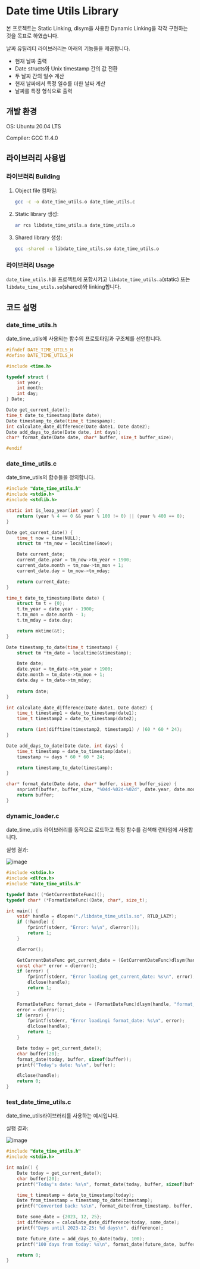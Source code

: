 # Date time Utils Library
본 프로젝트는 Static Linking, dlsym을 사용한 Dynamic Linking을 각각 구현하는 것을 목표로 하였습니다.

날짜 유틸리티 라이브러리는 아래의 기능들을 제공합니다.

- 현재 날짜 출력
- Date structs와 Unix timestamp 간의 값 전환
- 두 날짜 간의 일수 계산
- 현재 날짜에서 특정 일수를 더한 날짜 계산
- 날짜를 특정 형식으로 출력

## 개발 환경

OS: Ubuntu 20.04 LTS

Compiler: GCC 11.4.0

## 라이브러리 사용법

### 라이브러리 Building

1. Object file 컴파일:
   ```bash
   gcc -c -o date_time_utils.o date_time_utils.c
   ```
2. Static library 생성:
   ```bash
   ar rcs libdate_time_utils.a date_time_utils.o
   ```
3. Shared library 생성:
   ```bash
   gcc -shared -o libdate_time_utils.so date_time_utils.o
   ```

### 라이브러리 Usage

`date_time_utils.h`을 프로젝트에 포함시키고 `libdate_time_utils.a`(static) 또는 `libdate_time_utils.so`(shared)와 linking합니다.

## 코드 설명

### date_time_utils.h

date_time_utils에 사용되는 함수의 프로토타입과 구조체를 선언합니다.

```c
#ifndef DATE_TIME_UTILS_H
#define DATE_TIME_UTILS_H

#include <time.h>

typedef struct {
	int year;
	int month;
	int day;
} Date;

Date get_current_date();
time_t date_to_timestamp(Date date);
Date timestamp_to_date(time_t timespamp);
int calculate_date_difference(Date date1, Date date2);
Date add_days_to_date(Date date, int days);
char* format_date(Date date, char* buffer, size_t buffer_size);

#endif

```

### date_time_utils.c

date_time_utils의 함수들을 정의합니다.

```c
#include "date_time_utils.h"
#include <stdio.h>
#include <stdlib.h>

static int is_leap_year(int year) {
	return (year % 4 == 0 && year % 100 != 0) || (year % 400 == 0);
}

Date get_current_date() {
	time_t now = time(NULL);
	struct tm *tm_now = localtime(&now);

	Date current_date;
	current_date.year = tm_now->tm_year + 1900;
	current_date.month = tm_now->tm_mon + 1;
	current_date.day = tm_now->tm_mday;

	return current_date;
}

time_t date_to_timestamp(Date date) {
	struct tm t = {0};
	t.tm_year = date.year - 1900;
	t.tm_mon = date.month - 1;
	t.tm_mday = date.day;

	return mktime(&t);
}

Date timestamp_to_date(time_t timestamp) {
	struct tm *tm_date = localtime(&timestamp);

	Date date;
	date.year = tm_date->tm_year + 1900;
	date.month = tm_date->tm_mon + 1;
	date.day = tm_date->tm_mday;
	
	return date;
}

int calculate_date_difference(Date date1, Date date2) {
	time_t timestamp1 = date_to_timestamp(date1);
	time_t timestamp2 = date_to_timestamp(date2);

	return (int)difftime(timestamp2, timestamp1) / (60 * 60 * 24);
}

Date add_days_to_date(Date date, int days) {
	time_t timestamp = date_to_timestamp(date);
	timestamp += days * 60 * 60 * 24;

	return timestamp_to_date(timestamp);
}

char* format_date(Date date, char* buffer, size_t buffer_size) {
	snprintf(buffer, buffer_size, "%04d-%02d-%02d", date.year, date.month, date.day);
	return buffer;
}

```

### dynamic_loader.c

date_time_utils 라이브러리를 동적으로 로드하고 특정 함수를 검색해 런타임에 사용합니다.

실행 결과:

![image](https://github.com/user-attachments/assets/15a6e133-d7be-46fc-944a-98cdacc27c55)


```c
#include <stdio.h>
#include <dlfcn.h>
#include "date_time_utils.h"

typedef Date (*GetCurrentDateFunc)();
typedef char* (*FormatDateFunc)(Date, char*, size_t);

int main() {
	void* handle = dlopen("./libdate_time_utils.so", RTLD_LAZY);
	if (!handle) {
		fprintf(stderr, "Error: %s\n", dlerror());
		return 1;
	}

	dlerror();

	GetCurrentDateFunc get_current_date = (GetCurrentDateFunc)dlsym(handle, "get_current_date");
	const char* error = dlerror();
	if (error) {
		fprintf(stderr, "Error loading get_current_date: %s\n", error);
		dlclose(handle);
		return 1;
	}

	FormatDateFunc format_date = (FormatDateFunc)dlsym(handle, "format_date");
	error = dlerror();
	if (error) {
		fprintf(stderr, "Error loadingi format_date: %s\n", error);
		dlclose(handle);
		return 1;
	}

	Date today = get_current_date();
	char buffer[20];
	format_date(today, buffer, sizeof(buffer));
	printf("Today's date: %s\n", buffer);

	dlclose(handle);
	return 0;
}
```

### test_date_time_utils.c

date_time_utils라이브러리를 사용하는 예시입니다.

실행 결과:

![image](https://github.com/user-attachments/assets/475c6065-4a90-45ac-b8b1-6abb58fe6aae)


```c
#include "date_time_utils.h"
#include <stdio.h>

int main() {
	Date today = get_current_date();
	char buffer[20];
	printf("Today's date: %s\n", format_date(today, buffer, sizeof(buffer)));

	time_t timestamp = date_to_timestamp(today);
	Date from_timestamp = timestamp_to_date(timestamp);
	printf("Converted back: %s\n", format_date(from_timestamp, buffer, sizeof(buffer)));

	Date some_date = {2023, 12, 25};
	int difference = calculate_date_difference(today, some_date);
	printf("Days until 2023-12-25: %d days\n", difference);

	Date future_date = add_days_to_date(today, 100);
	printf("100 days from today: %s\n", format_date(future_date, buffer, sizeof(buffer)));

	return 0;
}

```
